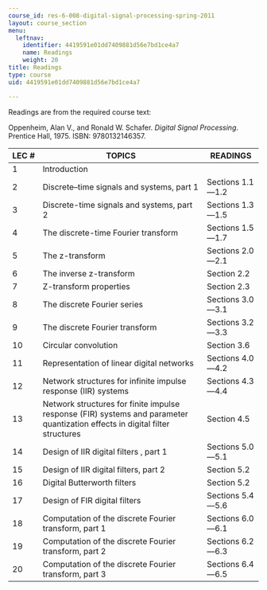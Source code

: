 ```yaml
---
course_id: res-6-008-digital-signal-processing-spring-2011
layout: course_section
menu:
  leftnav:
    identifier: 4419591e01dd7409881d56e7bd1ce4a7
    name: Readings
    weight: 20
title: Readings
type: course
uid: 4419591e01dd7409881d56e7bd1ce4a7

---
```


Readings are from the required course text:

Oppenheim, Alan V., and Ronald W. Schafer. _Digital Signal Processing_. Prentice Hall, 1975. ISBN: 9780132146357.

| LEC # | TOPICS | READINGS |
| --- | --- | --- |
| 1 | Introduction | &nbsp; |
| 2 | Discrete–time signals and systems, part 1 | Sections 1.1—1.2 |
| 3 | Discrete-time signals and systems, part 2 | Sections 1.3—1.5 |
| 4 | The discrete-time Fourier transform | Sections 1.5—1.7 |
| 5 | The z-transform | Sections 2.0—2.1 |
| 6 | The inverse z-transform | Section 2.2 |
| 7 | Z-transform properties | Section 2.3 |
| 8 | The discrete Fourier series | Sections 3.0—3.1 |
| 9 | The discrete Fourier transform | Sections 3.2—3.3 |
| 10 | Circular convolution | Section 3.6 |
| 11 | Representation of linear digital networks | Sections 4.0—4.2 |
| 12 | Network structures for infinite impulse response (IIR) systems | Sections 4.3—4.4 |
| 13 | Network structures for finite impulse response (FIR) systems and parameter quantization effects in digital filter structures | Section 4.5 |
| 14 | Design of IIR digital filters , part 1 | Sections 5.0—5.1 |
| 15 | Design of IIR digital filters, part 2 | Section 5.2 |
| 16 | Digital Butterworth filters | Section 5.2 |
| 17 | Design of FIR digital filters | Sections 5.4—5.6 |
| 18 | Computation of the discrete Fourier transform, part 1 | Sections 6.0—6.1 |
| 19 | Computation of the discrete Fourier transform, part 2 | Sections 6.2—6.3 |
| 20 | Computation of the discrete Fourier transform, part 3 | Sections 6.4—6.5